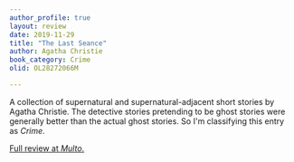 ```yaml
---
author_profile: true
layout: review
date: 2019-11-29
title: "The Last Seance"
author: Agatha Christie
book_category: Crime
olid: OL28272066M

---
```


A collection of supernatural and supernatural-adjacent short stories by Agatha Christie. The detective stories pretending to be ghost stories were generally better than the actual ghost stories. So I'm classifying this entry as *Crime*.

[Full review at *Multo*.](https://multoghost.wordpress.com/2019/11/29/agatha-christies-supernaturalish-writings/)
